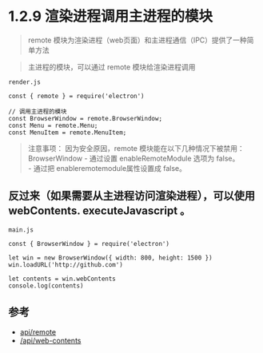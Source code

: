 # 1.2.9 渲染进程调用主进程的模块
>remote 模块为渲染进程（web页面）和主进程通信（IPC）提供了一种简单方法

>主进程的模块，可以通过 remote 模块给渲染进程调用

```
render.js

const { remote } = require('electron')

// 调用主进程的模块
const BrowserWindow = remote.BrowserWindow;
const Menu = remote.Menu;
const MenuItem = remote.MenuItem;

```

>注意事项： 因为安全原因，remote 模块能在以下几种情况下被禁用：  
BrowserWindow - 通过设置 enableRemoteModule 选项为 false。  
<webview> - 通过把 enableremotemodule属性设置成 false。

## 反过来（如果需要从主进程访问渲染进程），可以使用 webContents. executeJavascript 。

```
main.js

const { BrowserWindow } = require('electron')

let win = new BrowserWindow({ width: 800, height: 1500 })
win.loadURL('http://github.com')

let contents = win.webContents
console.log(contents)
```



## 参考
- [api/remote](https://electronjs.org/docs/api/remote)
- [/api/web-contents](https://electronjs.org/docs/api/web-contents)
